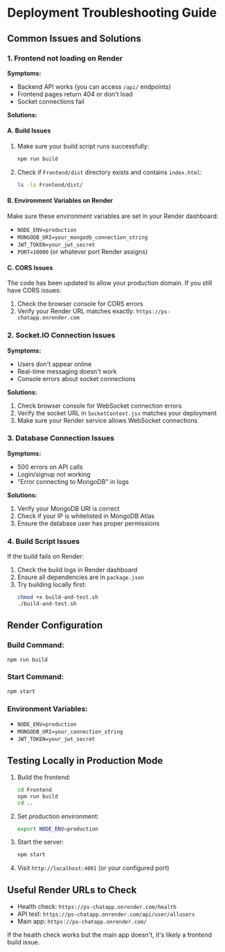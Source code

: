 # Deployment Troubleshooting Guide

## Common Issues and Solutions

### 1. Frontend not loading on Render

**Symptoms:**
- Backend API works (you can access `/api/` endpoints)
- Frontend pages return 404 or don't load
- Socket connections fail

**Solutions:**

#### A. Build Issues
1. Make sure your build script runs successfully:
   ```bash
   npm run build
   ```

2. Check if `Frontend/dist` directory exists and contains `index.html`:
   ```bash
   ls -la Frontend/dist/
   ```

#### B. Environment Variables on Render
Make sure these environment variables are set in your Render dashboard:

- `NODE_ENV=production`
- `MONGODB_URI=your_mongodb_connection_string`
- `JWT_TOKEN=your_jwt_secret`
- `PORT=10000` (or whatever port Render assigns)

#### C. CORS Issues
The code has been updated to allow your production domain. If you still have CORS issues:

1. Check the browser console for CORS errors
2. Verify your Render URL matches exactly: `https://ps-chatapp.onrender.com`

### 2. Socket.IO Connection Issues

**Symptoms:**
- Users don't appear online
- Real-time messaging doesn't work
- Console errors about socket connections

**Solutions:**

1. Check browser console for WebSocket connection errors
2. Verify the socket URL in `SocketContext.jsx` matches your deployment
3. Make sure your Render service allows WebSocket connections

### 3. Database Connection Issues

**Symptoms:**
- 500 errors on API calls
- Login/signup not working
- "Error connecting to MongoDB" in logs

**Solutions:**

1. Verify your MongoDB URI is correct
2. Check if your IP is whitelisted in MongoDB Atlas
3. Ensure the database user has proper permissions

### 4. Build Script Issues

If the build fails on Render:

1. Check the build logs in Render dashboard
2. Ensure all dependencies are in `package.json`
3. Try building locally first:
   ```bash
   chmod +x build-and-test.sh
   ./build-and-test.sh
   ```

## Render Configuration

### Build Command:
```
npm run build
```

### Start Command:
```
npm start
```

### Environment Variables:
- `NODE_ENV=production`
- `MONGODB_URI=your_connection_string`
- `JWT_TOKEN=your_jwt_secret`

## Testing Locally in Production Mode

1. Build the frontend:
   ```bash
   cd Frontend
   npm run build
   cd ..
   ```

2. Set production environment:
   ```bash
   export NODE_ENV=production
   ```

3. Start the server:
   ```bash
   npm start
   ```

4. Visit `http://localhost:4001` (or your configured port)

## Useful Render URLs to Check

- Health check: `https://ps-chatapp.onrender.com/health`
- API test: `https://ps-chatapp.onrender.com/api/user/allusers`
- Main app: `https://ps-chatapp.onrender.com/`

If the health check works but the main app doesn't, it's likely a frontend build issue.
